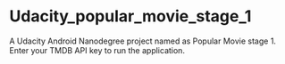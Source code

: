 # Udacity_popular_movie_stage_1
A Udacity Android Nanodegree project named as Popular Movie stage 1.</br>
Enter your TMDB API key to run the application.
